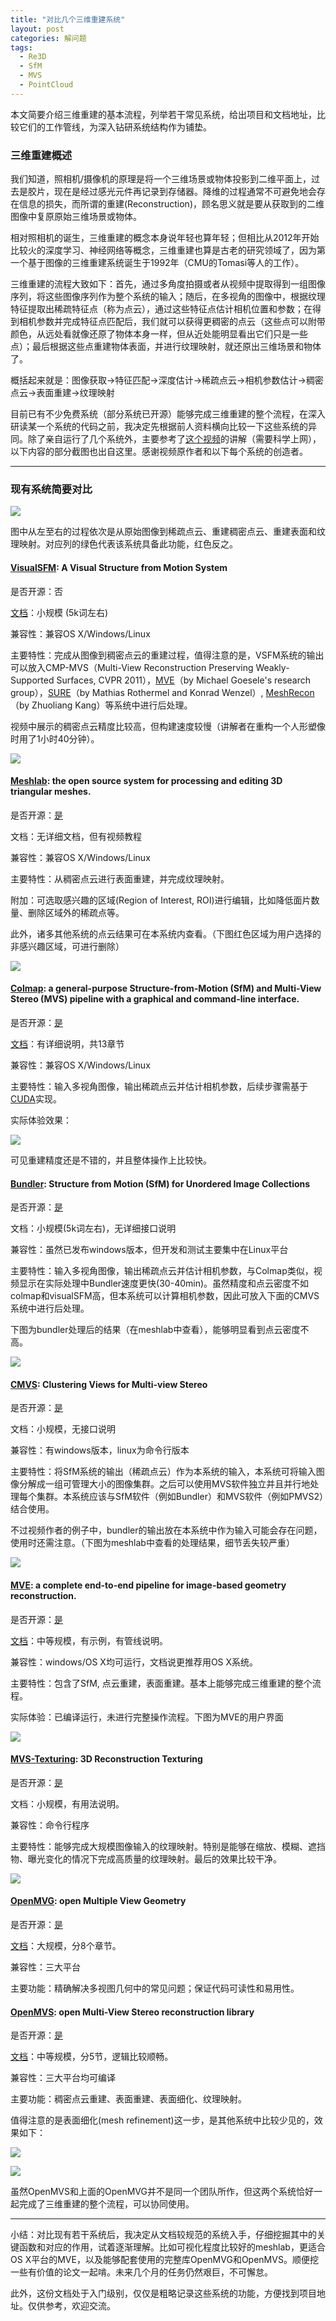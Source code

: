 ```yaml
---
title: "对比几个三维重建系统"
layout: post
categories: 解问题
tags:
  - Re3D
  - SfM
  - MVS
  - PointCloud
---
```




本文简要介绍三维重建的基本流程，列举若干常见系统，给出项目和文档地址，比较它们的工作管线，为深入钻研系统结构作为铺垫。

### 三维重建概述

我们知道，照相机/摄像机的原理是将一个三维场景或物体投影到二维平面上，过去是胶片，现在是经过感光元件再记录到存储器。降维的过程通常不可避免地会存在信息的损失，而所谓的重建(Reconstruction)，顾名思义就是要从获取到的二维图像中复原原始三维场景或物体。

相对照相机的诞生，三维重建的概念本身说年轻也算年轻；但相比从2012年开始比较火的深度学习、神经网络等概念，三维重建也算是古老的研究领域了，因为第一个基于图像的三维重建系统诞生于1992年（CMU的Tomasi等人的工作）。

三维重建的流程大致如下：首先，通过多角度拍摄或者从视频中提取得到一组图像序列，将这些图像序列作为整个系统的输入；随后，在多视角的图像中，根据纹理特征提取出稀疏特征点（称为点云），通过这些特征点估计相机位置和参数；在得到相机参数并完成特征点匹配后，我们就可以获得更稠密的点云（这些点可以附带颜色，从远处看就像还原了物体本身一样，但从近处能明显看出它们只是一些点）；最后根据这些点重建物体表面，并进行纹理映射，就还原出三维场景和物体了。

概括起来就是：图像获取->特征匹配->深度估计->稀疏点云->相机参数估计->稠密点云->表面重建->纹理映射

目前已有不少免费系统（部分系统已开源）能够完成三维重建的整个流程，在深入研读某一个系统的代码之前，我决定先根据前人资料横向比较一下这些系统的异同。除了亲自运行了几个系统外，主要参考了[这个视频](https://www.youtube.com/watch?v=ELHOjC_V-FE)的讲解（需要科学上网），以下内容的部分截图也出自这里。感谢视频原作者和以下每个系统的创造者。

---

### 现有系统简要对比

![](http://ohn6qfqhe.bkt.clouddn.com/SC-1.jpg)

图中从左至右的过程依次是从原始图像到稀疏点云、重建稠密点云、重建表面和纹理映射。对应列的绿色代表该系统具备此功能，红色反之。

#### [VisualSFM](http://ccwu.me/vsfm/): A Visual Structure from Motion System

是否开源：否

[文档](http://ccwu.me/vsfm/doc.html)：小规模 (5k词左右)

兼容性：兼容OS X/Windows/Linux

主要特性：完成从图像到稠密点云的重建过程，值得注意的是，VSFM系统的输出可以放入CMP-MVS（Multi-View Reconstruction Preserving Weakly-Supported Surfaces, CVPR 2011），[MVE](https://www.gcc.tu-darmstadt.de/home/proj/mve/index.en.jsp)（by Michael Goesele's research group），[SURE](http://www.ifp.uni-stuttgart.de/publications/software/sure/index.en.html)（by Mathias Rothermel and Konrad Wenzel）, [MeshRecon](http://zhuoliang.me/meshrecon.html)（by Zhuoliang Kang）等系统中进行后处理。

视频中展示的稠密点云精度比较高，但构建速度较慢（讲解者在重构一个人形塑像时用了1小时40分钟）。

![](http://ohn6qfqhe.bkt.clouddn.com/SC-2.png)

#### [Meshlab](http://www.meshlab.net/): the open source system for processing and editing 3D triangular meshes. 

是否开源：[是](https://github.com/cnr-isti-vclab/meshlab)

文档：无详细文档，但有视频教程

兼容性：兼容OS X/Windows/Linux

主要特性：从稠密点云进行表面重建，并完成纹理映射。

附加：可选取感兴趣的区域(Region of Interest, ROI)进行编辑，比如降低面片数量、删除区域外的稀疏点等。

此外，诸多其他系统的点云结果可在本系统内查看。（下图红色区域为用户选择的非感兴趣区域，可进行删除）

![](http://ohn6qfqhe.bkt.clouddn.com/SC-3.png)

#### [Colmap](https://colmap.github.io/): a general-purpose Structure-from-Motion (SfM) and Multi-View Stereo (MVS) pipeline with a graphical and command-line interface.

是否开源：[是](https://github.com/colmap/colmap)

[文档](https://colmap.github.io/)：有详细说明，共13章节

兼容性：兼容OS X/Windows/Linux

主要特性：输入多视角图像，输出稀疏点云并估计相机参数，后续步骤需基于[CUDA](https://en.wikipedia.org/wiki/CUDA)实现。

实际体验效果：

![](http://ohn6qfqhe.bkt.clouddn.com/SC-4.png)

可见重建精度还是不错的，并且整体操作上比较快。

#### [Bundler](http://www.cs.cornell.edu/~snavely/bundler/): Structure from Motion (SfM) for Unordered Image Collections

是否开源：[是](https://github.com/snavely/bundler_sfm)

文档：小规模(5k词左右)，无详细接口说明

兼容性：虽然已发布windows版本，但开发和测试主要集中在Linux平台

主要特性：输入多视角图像，输出稀疏点云并估计相机参数，与Colmap类似，视频显示在实际处理中Bundler速度更快(30-40min)。虽然精度和点云密度不如colmap和visualSFM高，但本系统可以计算相机参数，因此可放入下面的CMVS系统中进行后处理。

下图为bundler处理后的结果（在meshlab中查看），能够明显看到点云密度不高。

![](http://ohn6qfqhe.bkt.clouddn.com/SC-5.png)

#### [CMVS](https://www.di.ens.fr/cmvs/): Clustering Views for Multi-view Stereo

是否开源：[是](https://github.com/pmoulon/CMVS-PMVS)

文档：小规模，无接口说明

兼容性：有windows版本，linux为命令行版本

主要特性：将SfM系统的输出（稀疏点云）作为本系统的输入，本系统可将输入图像分解成一组可管理大小的图像集群。之后可以使用MVS软件独立并且并行地处理每个集群。本系统应该与SfM软件（例如Bundler）和MVS软件（例如PMVS2）结合使用。

不过视频作者的例子中，bundler的输出放在本系统中作为输入可能会存在问题，使用时还需注意。（下图为meshlab中查看的处理结果，细节丢失较严重）

![](http://ohn6qfqhe.bkt.clouddn.com/SC-6.png)

#### [MVE](https://www.gcc.tu-darmstadt.de/home/proj/mve/): a complete end-to-end pipeline for image-based geometry reconstruction.

是否开源：[是](https://github.com/simonfuhrmann/mve)

[文档](https://github.com/simonfuhrmann/mve/wiki/MVE-Users-Guide)：中等规模，有示例，有管线说明。

兼容性：windows/OS X均可运行，文档说更推荐用OS X系统。

主要特性：包含了SfM, 点云重建，表面重建。基本上能够完成三维重建的整个流程。

实际体验：已编译运行，未进行完整操作流程。下图为MVE的用户界面

![](http://ohn6qfqhe.bkt.clouddn.com/SC-7.png)

#### [MVS-Texturing](https://www.gcc.tu-darmstadt.de/home/proj/texrecon/): 3D Reconstruction Texturing

是否开源：[是](https://github.com/nmoehrle/mvs-texturing)

文档：小规模，有用法说明。

兼容性：命令行程序

主要特性：能够完成大规模图像输入的纹理映射。特别是能够在缩放、模糊、遮挡物、曝光变化的情况下完成高质量的纹理映射。最后的效果比较干净。

![](http://ohn6qfqhe.bkt.clouddn.com/SC-8.jpg)

#### [OpenMVG](http://imagine.enpc.fr/~moulonp/openMVG/): open Multiple View Geometry

是否开源：[是]()

[文档](http://openmvg.readthedocs.io/en/latest/)：大规模，分8个章节。

兼容性：三大平台

主要功能：精确解决多视图几何中的常见问题；保证代码可读性和易用性。

#### [OpenMVS](http://cdcseacave.github.io/openMVS/): open Multi-View Stereo reconstruction library

是否开源：[是](https://github.com/cdcseacave/openMVS)

[文档](https://github.com/cdcseacave/openMVS/wiki)：中等规模，分5节，逻辑比较顺畅。

兼容性：三大平台均可编译

主要功能：稠密点云重建、表面重建、表面细化、纹理映射。

值得注意的是表面细化(mesh refinement)这一步，是其他系统中比较少见的，效果如下：

![](http://ohn6qfqhe.bkt.clouddn.com/SC-9.jpg)

![](http://ohn6qfqhe.bkt.clouddn.com/SC-10.jpg)

虽然OpenMVS和上面的OpenMVG并不是同一个团队所作，但这两个系统恰好一起完成了三维重建的整个流程，可以协同使用。

---

小结：对比现有若干系统后，我决定从文档较规范的系统入手，仔细挖掘其中的关键函数和对应的作用，试着逐渐理解。比如可视化程度比较好的meshlab，更适合OS X平台的MVE，以及能够配套使用的完整库OpenMVG和OpenMVS。顺便挖一些有价值的论文一起啃。未来几个月的任务仍然艰巨，不可懈怠。

此外，这份文档处于入门级别，仅仅是粗略记录这些系统的功能，方便找到项目地址。仅供参考，欢迎交流。